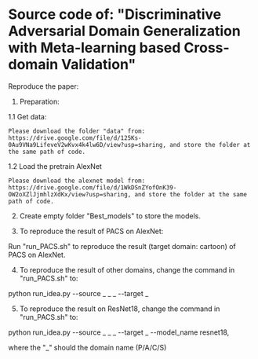 # Source code of: "Discriminative Adversarial Domain Generalization with Meta-learning based Cross-domain Validation"

Reproduce the paper:

1. Preparation:

  1.1 Get data:
  
    Please download the folder "data" from: https://drive.google.com/file/d/125Ks-0Au9VNa9LifeveV2wKvx4k4lw6D/view?usp=sharing, and store the folder at the same path of code.

  1.2 Load the pretrain AlexNet
  
    Please download the alexnet model from: https://drive.google.com/file/d/1WkDSnZYofOnK39-OW2oXZlJjmhlzXdKx/view?usp=sharing, and store the folder at the same path of code.

2. Create empty folder "Best_models" to store the models.

3. To reproduce the result of PACS on AlexNet:

  Run "run_PACS.sh" to reproduce the result (target domain: cartoon) of PACS on AlexNet.

4. To reproduce the result of other domains, change the command in "run_PACS.sh" to:

  python run_idea.py --source _ _ _ --target _

5. To reproduce the result on ResNet18, change the command in "run_PACS.sh" to:

  python run_idea.py --source _ _ _ --target _ --model_name resnet18,

  where the "_" should the domain name (P/A/C/S)
